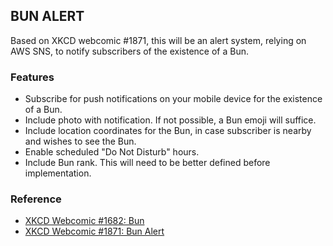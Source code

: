 ## BUN ALERT

Based on XKCD webcomic #1871, this will be an alert system, relying on AWS SNS, to notify subscribers of the existence of a Bun.

### Features
- Subscribe for push notifications on your mobile device for the existence of a Bun.
- Include photo with notification. If not possible, a Bun emoji will suffice.
- Include location coordinates for the Bun, in case subscriber is nearby and wishes to see the Bun.
- Enable scheduled "Do Not Disturb" hours.
- Include Bun rank. This will need to be better defined before implementation.

### Reference

- [XKCD Webcomic #1682: Bun](https://xkcd.com/1682/)
- [XKCD Webcomic #1871: Bun Alert](https://xkcd.com/1871/)
